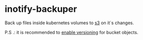 # inotify-backuper

Back up files inside kubernetes volumes to [s3](https://aws.amazon.com/s3/) on it`s changes.

P.S .: it is recommended to [enable versioning](https://docs.aws.amazon.com/AmazonS3/latest/userguide/manage-versioning-examples.html) for bucket objects.
